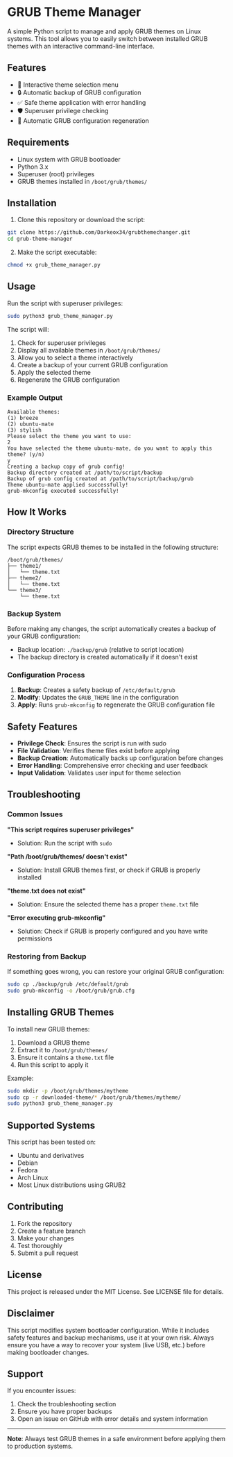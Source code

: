 # GRUB Theme Manager

A simple Python script to manage and apply GRUB themes on Linux systems. This tool allows you to easily switch between installed GRUB themes with an interactive command-line interface.

## Features

- 🎨 Interactive theme selection menu
- 🔒 Automatic backup of GRUB configuration
- ✅ Safe theme application with error handling
- 🛡️ Superuser privilege checking
- 📁 Automatic GRUB configuration regeneration

## Requirements

- Linux system with GRUB bootloader
- Python 3.x
- Superuser (root) privileges
- GRUB themes installed in `/boot/grub/themes/`

## Installation

1. Clone this repository or download the script:
```bash
git clone https://github.com/Darkeox34/grubthemechanger.git
cd grub-theme-manager
```

2. Make the script executable:
```bash
chmod +x grub_theme_manager.py
```

## Usage

Run the script with superuser privileges:

```bash
sudo python3 grub_theme_manager.py
```

The script will:
1. Check for superuser privileges
2. Display all available themes in `/boot/grub/themes/`
3. Allow you to select a theme interactively
4. Create a backup of your current GRUB configuration
5. Apply the selected theme
6. Regenerate the GRUB configuration

### Example Output

```
Available themes: 
(1) breeze
(2) ubuntu-mate
(3) stylish
Please select the theme you want to use: 
2
You have selected the theme ubuntu-mate, do you want to apply this theme? (y/n)
y
Creating a backup copy of grub config!
Backup directory created at /path/to/script/backup
Backup of grub config created at /path/to/script/backup/grub
Theme ubuntu-mate applied successfully!
grub-mkconfig executed successfully!
```

## How It Works

### Directory Structure

The script expects GRUB themes to be installed in the following structure:
```
/boot/grub/themes/
├── theme1/
│   └── theme.txt
├── theme2/
│   └── theme.txt
└── theme3/
    └── theme.txt
```

### Backup System

Before making any changes, the script automatically creates a backup of your GRUB configuration:
- Backup location: `./backup/grub` (relative to script location)
- The backup directory is created automatically if it doesn't exist

### Configuration Process

1. **Backup**: Creates a safety backup of `/etc/default/grub`
2. **Modify**: Updates the `GRUB_THEME` line in the configuration
3. **Apply**: Runs `grub-mkconfig` to regenerate the GRUB configuration file

## Safety Features

- **Privilege Check**: Ensures the script is run with sudo
- **File Validation**: Verifies theme files exist before applying
- **Backup Creation**: Automatically backs up configuration before changes
- **Error Handling**: Comprehensive error checking and user feedback
- **Input Validation**: Validates user input for theme selection

## Troubleshooting

### Common Issues

**"This script requires superuser privileges"**
- Solution: Run the script with `sudo`

**"Path /boot/grub/themes/ doesn't exist"**
- Solution: Install GRUB themes first, or check if GRUB is properly installed

**"theme.txt does not exist"**
- Solution: Ensure the selected theme has a proper `theme.txt` file

**"Error executing grub-mkconfig"**
- Solution: Check if GRUB is properly configured and you have write permissions

### Restoring from Backup

If something goes wrong, you can restore your original GRUB configuration:

```bash
sudo cp ./backup/grub /etc/default/grub
sudo grub-mkconfig -o /boot/grub/grub.cfg
```

## Installing GRUB Themes

To install new GRUB themes:

1. Download a GRUB theme
2. Extract it to `/boot/grub/themes/`
3. Ensure it contains a `theme.txt` file
4. Run this script to apply it

Example:
```bash
sudo mkdir -p /boot/grub/themes/mytheme
sudo cp -r downloaded-theme/* /boot/grub/themes/mytheme/
sudo python3 grub_theme_manager.py
```

## Supported Systems

This script has been tested on:
- Ubuntu and derivatives
- Debian
- Fedora
- Arch Linux
- Most Linux distributions using GRUB2

## Contributing

1. Fork the repository
2. Create a feature branch
3. Make your changes
4. Test thoroughly
5. Submit a pull request

## License

This project is released under the MIT License. See LICENSE file for details.

## Disclaimer

This script modifies system bootloader configuration. While it includes safety features and backup mechanisms, use it at your own risk. Always ensure you have a way to recover your system (live USB, etc.) before making bootloader changes.

## Support

If you encounter issues:
1. Check the troubleshooting section
2. Ensure you have proper backups
3. Open an issue on GitHub with error details and system information

---

**Note**: Always test GRUB themes in a safe environment before applying them to production systems.

